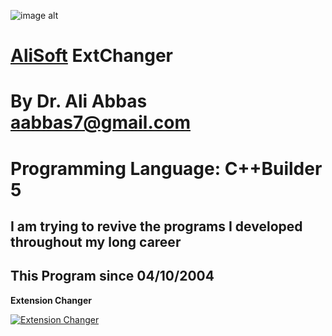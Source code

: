 ![image alt](https://github.com/aabbas77-web/AliSoft/blob/main/AliSoft128Transparent.png)
# [AliSoft](https://hodhods.com) ExtChanger
# By Dr. Ali Abbas aabbas7@gmail.com
# Programming Language: C++Builder 5
## I am trying to revive the programs I developed throughout my long career
## This Program since 04/10/2004

**Extension Changer**

[![Extension Changer](https://github.com/aabbas77-web/GPIB/releases/download/FirstRelease/GPIBVideo.png)](https://www.youtube.com/watch?v=xOwD8NKg0nE)


